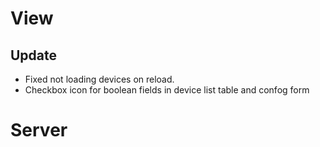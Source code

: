 # View

## Update

- Fixed not loading devices on reload.
- Checkbox icon for boolean fields in device list table and confog form

# Server
